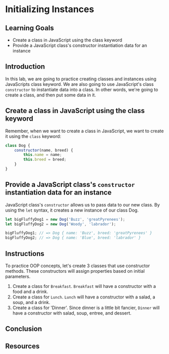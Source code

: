 # Initializing Instances

## Learning Goals

- Create a class in JavaScript using the class keyword
- Provide a JavaScript class's constructor instantiation data for an instance


## Introduction
In this lab, we are going to practice creating classes and instances using JavaScripts class keyword. We are also going to use JavaScript's class `constructor` to instantiate data into a class. In other words, we're going to create a class, and then put some data in it. 

## Create a class in JavaScript using the class keyword

Remember, when we want to create a class in JavaScript, we want to create it using the `class` keyword:

```js
class Dog {
	constructor(name, breed) {
		this.name = name;
		this.breed = breed;
	}
}
```

## Provide a JavaScript class's `constructor` instantiation data for an instance

JavaScript class's `constructor` allows us to pass data to our new class. By using the `let` syntax, it creates a new instance of our class Dog. 

```js
let bigFluffyDog1 = new Dog('Buzz', 'greatPyrenees');
let bigFluffyDog2 = new Dog('Woody', 'labrador');

bigFluffyDog1; // => Dog { name: 'Buzz', breed: 'greatPyrenees' }
bigFluffyDog2; // => Dog { name: 'Blue', breed: 'labrador' }
```

## Instructions
To practice OOP concepts, let's create 3 classes that use constructor methods. These constructors will assign properties based on initial parameters.

1. Create a class for `Breakfast`. `Breakfast` will have a constructor with a food and a drink.
2. Create a class for `Lunch`. `Lunch` will have a constructor with a salad, a soup, and a drink.
3. Create a class for 'Dinner'. Since dinner is a little bit fancier, `Dinner` will have a constructor with salad, soup, entree, and dessert.



## Conclusion

## Resources
